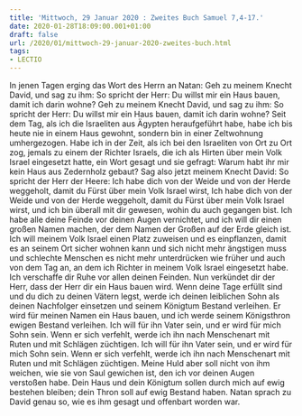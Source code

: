 ```yaml
---
title: 'Mittwoch, 29 Januar 2020 : Zweites Buch Samuel 7,4-17.'
date: 2020-01-28T18:09:00.001+01:00
draft: false
url: /2020/01/mittwoch-29-januar-2020-zweites-buch.html
tags: 
- LECTIO
---
```


In jenen Tagen erging das Wort des Herrn an Natan: Geh zu meinem Knecht David, und sag zu ihm: So spricht der Herr: Du willst mir ein Haus bauen, damit ich darin wohne? Geh zu meinem Knecht David, und sag zu ihm: So spricht der Herr: Du willst mir ein Haus bauen, damit ich darin wohne? Seit dem Tag, als ich die Israeliten aus Ägypten heraufgeführt habe, habe ich bis heute nie in einem Haus gewohnt, sondern bin in einer Zeltwohnung umhergezogen. Habe ich in der Zeit, als ich bei den Israeliten von Ort zu Ort zog, jemals zu einem der Richter Israels, die ich als Hirten über mein Volk Israel eingesetzt hatte, ein Wort gesagt und sie gefragt: Warum habt ihr mir kein Haus aus Zedernholz gebaut? Sag also jetzt meinem Knecht David: So spricht der Herr der Heere: Ich habe dich von der Weide und von der Herde weggeholt, damit du Fürst über mein Volk Israel wirst, Ich habe dich von der Weide und von der Herde weggeholt, damit du Fürst über mein Volk Israel wirst, und ich bin überall mit dir gewesen, wohin du auch gegangen bist. Ich habe alle deine Feinde vor deinen Augen vernichtet, und ich will dir einen großen Namen machen, der dem Namen der Großen auf der Erde gleich ist. Ich will meinem Volk Israel einen Platz zuweisen und es einpflanzen, damit es an seinem Ort sicher wohnen kann und sich nicht mehr ängstigen muss und schlechte Menschen es nicht mehr unterdrücken wie früher und auch von dem Tag an, an dem ich Richter in meinem Volk Israel eingesetzt habe. Ich verschaffe dir Ruhe vor allen deinen Feinden. Nun verkündet dir der Herr, dass der Herr dir ein Haus bauen wird. Wenn deine Tage erfüllt sind und du dich zu deinen Vätern legst, werde ich deinen leiblichen Sohn als deinen Nachfolger einsetzen und seinem Königtum Bestand verleihen. Er wird für meinen Namen ein Haus bauen, und ich werde seinem Königsthron ewigen Bestand verleihen. Ich will für ihn Vater sein, und er wird für mich Sohn sein. Wenn er sich verfehlt, werde ich ihn nach Menschenart mit Ruten und mit Schlägen züchtigen. Ich will für ihn Vater sein, und er wird für mich Sohn sein. Wenn er sich verfehlt, werde ich ihn nach Menschenart mit Ruten und mit Schlägen züchtigen. Meine Huld aber soll nicht von ihm weichen, wie sie von Saul gewichen ist, den ich vor deinen Augen verstoßen habe. Dein Haus und dein Königtum sollen durch mich auf ewig bestehen bleiben; dein Thron soll auf ewig Bestand haben. Natan sprach zu David genau so, wie es ihm gesagt und offenbart worden war.